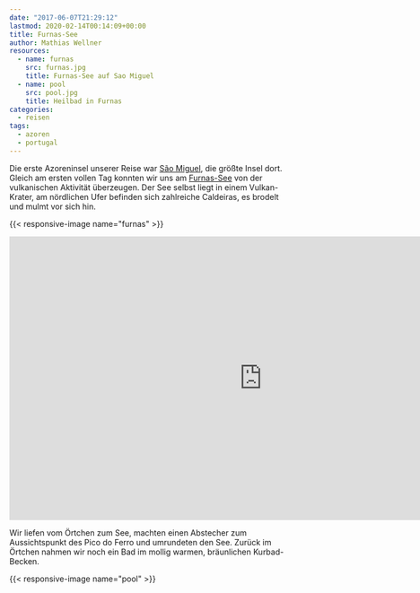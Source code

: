 ```yaml
---
date: "2017-06-07T21:29:12"
lastmod: 2020-02-14T00:14:09+00:00
title: Furnas-See
author: Mathias Wellner
resources:
  - name: furnas
    src: furnas.jpg
    title: Furnas-See auf Sao Miguel
  - name: pool
    src: pool.jpg
    title: Heilbad in Furnas
categories:
  - reisen
tags:
  - azoren
  - portugal
---
```

Die erste Azoreninsel unserer Reise war [São Miguel](https://de.wikipedia.org/wiki/S%C3%A3o_Miguel), die größte Insel dort. Gleich am ersten vollen Tag konnten wir uns am [Furnas-See](https://de.wikipedia.org/wiki/Furnas-See_(Azoren)) von der vulkanischen Aktivität überzeugen. Der See selbst liegt in einem Vulkan-Krater, am nördlichen Ufer befinden sich zahlreiche Caldeiras, es brodelt und mulmt vor sich hin. 

<!--more-->

{{< responsive-image name="furnas" >}}

<iframe src="https://player.vimeo.com/video/224237607?loop=1&title=0&byline=0&portrait=0" width="900" height="506" frameborder="0" webkitallowfullscreen mozallowfullscreen allowfullscreen></iframe>

Wir liefen vom Örtchen zum See, machten einen Abstecher zum Aussichtspunkt des Pico do Ferro und umrundeten den See. Zurück im Örtchen nahmen wir noch ein Bad im mollig warmen, bräunlichen Kurbad-Becken.

{{< responsive-image name="pool" >}}